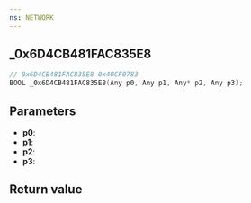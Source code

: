 ```yaml
---
ns: NETWORK
---
```

## _0x6D4CB481FAC835E8

```c
// 0x6D4CB481FAC835E8 0x40CF0783
BOOL _0x6D4CB481FAC835E8(Any p0, Any p1, Any* p2, Any p3);
```


## Parameters
* **p0**: 
* **p1**: 
* **p2**: 
* **p3**: 

## Return value
